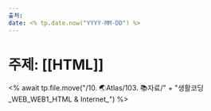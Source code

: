 ```yaml
---
출처: 
date: <% tp.date.now("YYYY-MM-DD") %>
---
```

# 주제: [[HTML]]
<% await tp.file.move("/10. 🌏Atlas/103. 📚자료/" + "생활코딩_WEB_WEB1_HTML & Internet_") %>